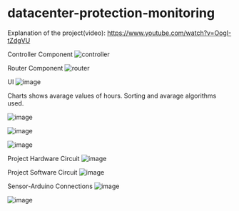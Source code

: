 # datacenter-protection-monitoring  
Explanation of the project(video): https://www.youtube.com/watch?v=OogI-tZdgVU

Controller Component
![controller](https://user-images.githubusercontent.com/43602725/154363302-711d69d9-9740-446c-8376-11172146b569.jpg)


Router Component
![router](https://user-images.githubusercontent.com/43602725/154363323-6996b89c-8733-4059-aee4-f103afaacbd0.jpg)


UI 
![image](https://user-images.githubusercontent.com/43602725/148827871-9bf5e652-c87e-44f7-910d-7e0d55011419.png)

Charts shows avarage values of hours. Sorting and avarage algorithms used.

![image](https://user-images.githubusercontent.com/43602725/148828294-db6eb53b-fa37-42b5-9f96-d73f97629b1a.png)

![image](https://user-images.githubusercontent.com/43602725/148828374-aac6630c-0265-4989-8d5c-b5eef8860fc4.png)

![image](https://user-images.githubusercontent.com/43602725/148828175-13049d1e-c9f6-4f6b-9342-039c7327a6e1.png)


Project Hardware Circuit
![image](https://user-images.githubusercontent.com/43602725/148948409-5e1434da-6973-42d7-b9c9-52b109e535de.png)


Project Software Circuit
![image](https://user-images.githubusercontent.com/43602725/148948305-23ab08f1-f924-4923-afcc-4fe8cbb1e8a4.png)

Sensor-Arduino Connections
![image](https://user-images.githubusercontent.com/43602725/148948465-936ec69e-a253-4227-b8d9-d3e86d3924e8.png)

![image](https://user-images.githubusercontent.com/43602725/148948571-959fa561-ff4c-4b2b-92e2-bd0ce08cb03c.png)


